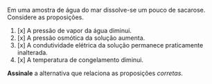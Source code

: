 Em uma amostra de água do mar dissolve-se um pouco de sacarose. Considere as proposições.

1. [x] A pressão de vapor da água diminui.
2. [x] A pressão osmótica da solução aumenta.
3. [x] A condutividade elétrica da solução permanece praticamente inalterada.
4. [x] A temperatura de congelamento diminui.

**Assinale** a alternativa que relaciona as proposições *corretas*. 
